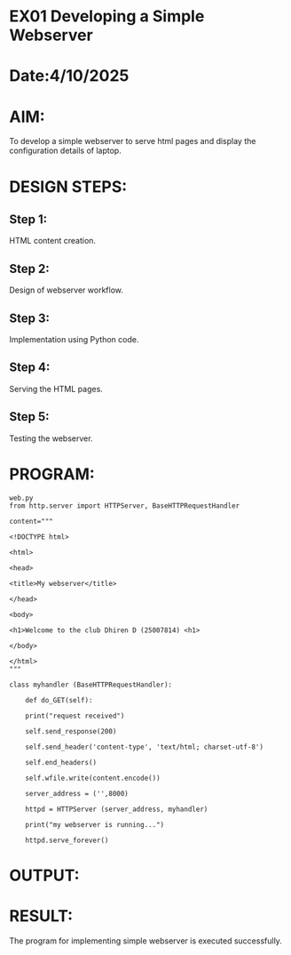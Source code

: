 # EX01 Developing a Simple Webserver

# Date:4/10/2025
# AIM:
To develop a simple webserver to serve html pages and display the configuration details of laptop.

# DESIGN STEPS:
## Step 1:
HTML content creation.

## Step 2:
Design of webserver workflow.

## Step 3:
Implementation using Python code.

## Step 4:
Serving the HTML pages.

## Step 5:
Testing the webserver.

# PROGRAM:
```
web.py
from http.server import HTTPServer, BaseHTTPRequestHandler

content="""

<!DOCTYPE html>

<html>

<head>

<title>My webserver</title>

</head>

<body>

<h1>Welcome to the club Dhiren D (25007814) <h1>

</body>

</html>
"""

class myhandler (BaseHTTPRequestHandler):

    def do_GET(self):

    print("request received")

    self.send_response(200)

    self.send_header('content-type', 'text/html; charset-utf-8')

    self.end_headers()

    self.wfile.write(content.encode())

    server_address = ('',8000)

    httpd = HTTPServer (server_address, myhandler)

    print("my webserver is running...")

    httpd.serve_forever()
 ```

# OUTPUT:

# RESULT:
The program for implementing simple webserver is executed successfully.
